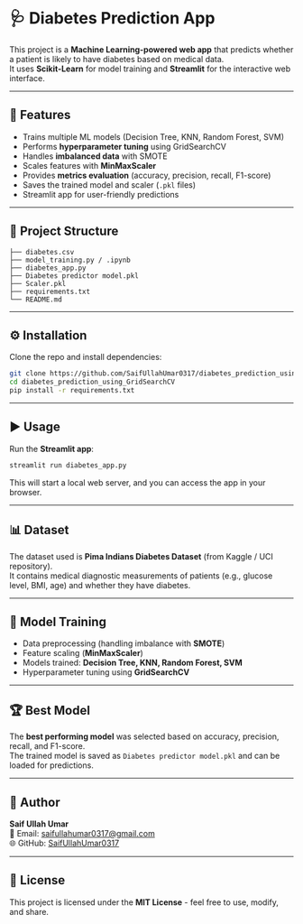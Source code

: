 # 🩺 Diabetes Prediction App

This project is a **Machine Learning-powered web app** that predicts whether a patient is likely to have diabetes based on medical data.  
It uses **Scikit-Learn** for model training and **Streamlit** for the interactive web interface.  

---

## 🚀 Features
- Trains multiple ML models (Decision Tree, KNN, Random Forest, SVM)  
- Performs **hyperparameter tuning** using GridSearchCV  
- Handles **imbalanced data** with SMOTE  
- Scales features with **MinMaxScaler**  
- Provides **metrics evaluation** (accuracy, precision, recall, F1-score)  
- Saves the trained model and scaler (`.pkl` files)  
- Streamlit app for user-friendly predictions  

---

## 📂 Project Structure
```text
├── diabetes.csv                       
├── model_training.py / .ipynb         
├── diabetes_app.py                    
├── Diabetes predictor model.pkl        
├── Scaler.pkl                          
├── requirements.txt                   
└── README.md                           
```

---

## ⚙️ Installation
Clone the repo and install dependencies:
```bash
git clone https://github.com/SaifUllahUmar0317/diabetes_prediction_using_GridSearchCV.git
cd diabetes_prediction_using_GridSearchCV
pip install -r requirements.txt
```

---

## ▶️ Usage
Run the **Streamlit app**:
```bash
streamlit run diabetes_app.py
```

This will start a local web server, and you can access the app in your browser.  

---

## 📊 Dataset
The dataset used is **Pima Indians Diabetes Dataset** (from Kaggle / UCI repository).  
It contains medical diagnostic measurements of patients (e.g., glucose level, BMI, age) and whether they have diabetes.  

---

## 🧠 Model Training
- Data preprocessing (handling imbalance with **SMOTE**)  
- Feature scaling (**MinMaxScaler**)  
- Models trained: **Decision Tree, KNN, Random Forest, SVM**  
- Hyperparameter tuning using **GridSearchCV**  

---

## 🏆 Best Model
The **best performing model** was selected based on accuracy, precision, recall, and F1-score.  
The trained model is saved as `Diabetes predictor model.pkl` and can be loaded for predictions.  

---

## 👤 Author
**Saif Ullah Umar**  
📧 Email: saifullahumar0317@gmail.com  
🌐 GitHub: [SaifUllahUmar0317](https://github.com/SaifUllahUmar0317)  

---

## 📜 License
This project is licensed under the **MIT License** - feel free to use, modify, and share.
